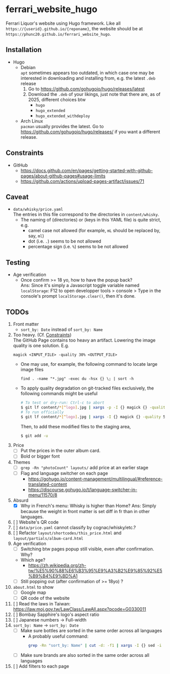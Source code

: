 # ferrari_website_hugo
Ferrari Liquor's website using Hugo framework.
Like all `https://{userid}.github.io/{reponame}`,
the website should be at `https://phunc20.github.io/ferrari_website_hugo`.


## Installation
- Hugo
    - Debian  
      `apt` sometimes appears too outdated, in which case one may be interested
      in downloading and installing from, e.g. the latest `.deb` release
        1. Go to <https://github.com/gohugoio/hugo/releases/latest>
        1. Download the `.deb` of your likings, just note that there are, as of 2025, different choices btw
            - `hugo`
            - `hugo_extended`
            - `hugo_extended_withdeploy`
    - Arch Linux  
      `pacman` usually provides the latest. Go to <https://github.com/gohugoio/hugo/releases/>
      if you want a different release.


## Constraints
- GitHub
    - <https://docs.github.com/en/pages/getting-started-with-github-pages/about-github-pages#usage-limits>
    - <https://github.com/actions/upload-pages-artifact/issues/71>


## Caveat
- `data/whisky/price.yaml`  
  The entries in this file correspond to the directories in `content/whisky`.
    - The naming of (directories) or (keys in this YAML file) is quite strict, e.g.
        - camel case not allowed (for example, `mL` should be replaced by, say, `ml`)
        - dot (i.e. `.`) seems to be not allowed
        - percentage sign (i.e. `%`) seems to be not allowed


## Testing
- Age verification
    - Once confirm >= 18 yo, how to have the popup back?  
      Ans: Since it's simply a Javascript toggle variable named
      `localStorage`: F12 to open developper tools > console > Type
      in the console's prompt `localStorage.clear()`, then it's done.


## TODOs
1. Front matter
    - `sort_by: Date` instead of `sort_by: Name`
1. Too heavy. (Cf. [Constraints](#constraints))  
   The GitHub Page contains too heavy an artifact. Lowering the image quality
   is one solution. E.g.
   ```
   magick <INPUT_FILE> -quality 30% <OUTPUT_FILE>
   ```
    - One may use, for example, the following command to locate large image files
      ```
      find . -name "*.jpg" -exec du -hsx {} \; | sort -h
      ```
    - To apply quality degradation on git-tracked files exclusively, the following
      commands might be useful
      ```bash
      # To test or dry-run: Ctrl-c to abort
      $ git lf content/*[^logo].jpg | xargs -p -I {} magick {} -quality 50% {}
      # To run officially
      $ git lf content/*[^logo].jpg | xargs -I {} magick {} -quality 50% {}
      ```
      Then, to add these modified files to the staging area,
      ```bash
      $ git add -u
      ```
1. Price
    - [ ] Put the prices in the outer album card.
    - [ ] Bold or bigger font
1. Themes
    - [ ] `grep -Rn "photoCount" layouts/` add price at an earlier stage
    - [ ] Flag and language switcher on each page
        - <https://gohugo.io/content-management/multilingual/#reference-translated-content>
        - <https://discourse.gohugo.io/t/language-switcher-in-menu/11570/8>
1. Absurd
    - [x] Why in French's menu: Whisky is higher than Home? Ans: Simply because the
      weight in front matter is set diff in fr than in other languages.
1. [ ] Website's QR code
1. [ ] `data/price.yaml` cannot classify by cognac/whisky/etc.?
1. [ ] Refactor `layout/shortcodes/this_price.html` and `layout/partials/album-card.html`
1. Age verification
    - [ ] Switching btw pages popup still visible, even after confirmation. Why?
    - Which age?
        - <https://zh.wikipedia.org/zh-tw/%E5%90%88%E6%B3%95%E9%A3%B2%E9%85%92%E5%B9%B4%E9%BD%A1>
    - [ ] Still popping out (after confirmation of >= 18yo) ?
1. `about.html` to show
    - [ ] Google map
    - [ ] QR code of the website
1. [ ] Read the laws in Taiwan: <https://law.moj.gov.tw/LawClass/LawAll.aspx?pcode=G0330011>
1. [ ] Bombay Sapphire's logo's aspect ratio
1. [ ] Japanese numbers -> Full-width
1. `sort_by: Name` -> `sort_by: Date`
    - [ ] Make sure bottles are sorted in the same order across all languages
        - A probably useful command:
          ```bash
          grep -Rn "sort_by: Name" | cut -d: -f1 | xargs -I {} sed -i 's/sort_by: Name/sort_by: Date/' {}
          ```
    - [ ] Make sure brands are also sorted in the same order across all languages
1. [ ] Add filters to each page

